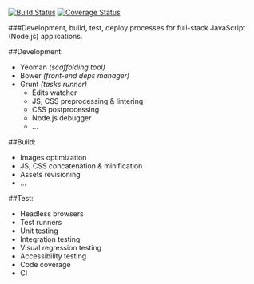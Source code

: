 [![Build Status](https://travis-ci.org/roman01la/develop-build-test-deploy.svg?branch=master)](https://travis-ci.org/roman01la/develop-build-test-deploy)
[![Coverage Status](https://coveralls.io/repos/roman01la/develop-build-test-deploy/badge.png?branch=master)](https://coveralls.io/r/roman01la/develop-build-test-deploy?branch=master)

###Development, build, test, deploy processes for full-stack JavaScript (Node.js) applications.

##Development:
- Yeoman *(scaffolding tool)*
- Bower *(front-end deps manager)*
- Grunt *(tasks runner)*
    - Edits watcher
    - JS, CSS preprocessing & lintering
    - CSS postprocessing
    - Node.js debugger
    - ...

##Build:
- Images optimization
- JS, CSS concatenation & minification
- Assets revisioning
- ...

##Test:
- Headless browsers
- Test runners
- Unit testing
- Integration testing
- Visual regression testing
- Accessibility testing
- Code coverage
- CI
